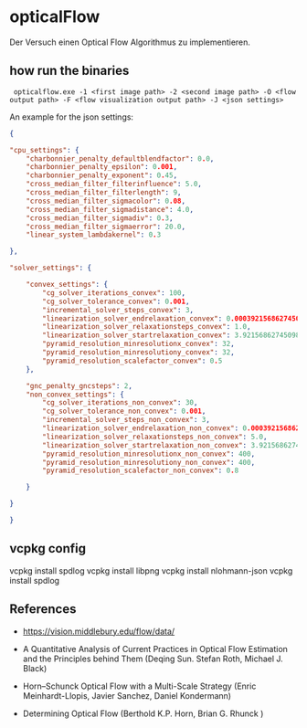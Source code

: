 
# opticalFlow
Der Versuch einen Optical Flow Algorithmus zu implementieren.

## how run the binaries

``` opticalflow.exe -1 <first image path> -2 <second image path> -O <flow output path> -F <flow visualization output path> -J <json settings>```

An example for the json settings:

```json 
{

"cpu_settings": {
	"charbonnier_penalty_defaultblendfactor": 0.0,
	"charbonnier_penalty_epsilon": 0.001,
	"charbonnier_penalty_exponent": 0.45,
	"cross_median_filter_filterinfluence": 5.0,
	"cross_median_filter_filterlength": 9,
	"cross_median_filter_sigmacolor": 0.08,
	"cross_median_filter_sigmadistance": 4.0,
	"cross_median_filter_sigmadiv": 0.3,
	"cross_median_filter_sigmaerror": 20.0,
	"linear_system_lambdakernel": 0.3

},

"solver_settings": {

	"convex_settings": {
		"cg_solver_iterations_convex": 100,
		"cg_solver_tolerance_convex": 0.001,
		"incremental_solver_steps_convex": 3,
		"linearization_solver_endrelaxation_convex": 0.0003921568627450981,
		"linearization_solver_relaxationsteps_convex": 1.0,
		"linearization_solver_startrelaxation_convex": 3.921568627450981e-07,
		"pyramid_resolution_minresolutionx_convex": 32,
		"pyramid_resolution_minresolutiony_convex": 32,
		"pyramid_resolution_scalefactor_convex": 0.5
	},

	"gnc_penalty_gncsteps": 2,
	"non_convex_settings": {
		"cg_solver_iterations_non_convex": 30,
		"cg_solver_tolerance_non_convex": 0.001,
		"incremental_solver_steps_non_convex": 3,
		"linearization_solver_endrelaxation_non_convex": 0.0003921568627450981,
		"linearization_solver_relaxationsteps_non_convex": 5.0,
		"linearization_solver_startrelaxation_non_convex": 3.921568627450981e-07,
		"pyramid_resolution_minresolutionx_non_convex": 400,
		"pyramid_resolution_minresolutiony_non_convex": 400,
		"pyramid_resolution_scalefactor_non_convex": 0.8

	}

}

}
```

## vcpkg config
vcpkg install spdlog
vcpkg install libpng
vcpkg install nlohmann-json
vcpkg install spdlog

## References
- https://vision.middlebury.edu/flow/data/
- A Quantitative Analysis of Current Practices in Optical Flow Estimation and the Principles behind Them (Deqing Sun. Stefan Roth, Michael J. Black)

- Horn–Schunck Optical Flow with a Multi-Scale Strategy (Enric Meinhardt-Llopis, Javier Sanchez, Daniel Kondermann)

- Determining Optical Flow (Berthold K.P. Horn, Brian G. Rhunck )
